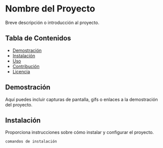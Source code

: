 # Nombre del Proyecto

Breve descripción o introducción al proyecto.

## Tabla de Contenidos

- [Demostración](#demostración)
- [Instalación](#instalación)
- [Uso](#uso)
- [Contribución](#contribución)
- [Licencia](#licencia)

## Demostración

Aquí puedes incluir capturas de pantalla, gifs o enlaces a la demostración del proyecto.

## Instalación

Proporciona instrucciones sobre cómo instalar y configurar el proyecto.

```bash
comandos de instalación

